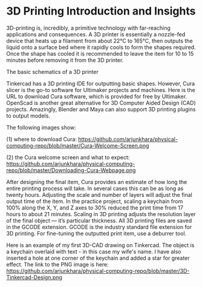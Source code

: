 <h1>3D Printing Introduction and Insights</h1>

3D-printing is, incredibly, a primitive technology with far-reaching applications and consequences. A 3D printer is essentially a nozzle-fed device that heats up a filament from about 22°C to 165°C, then outputs the liquid onto a surface bed where it rapidly cools to form the shapes required. Once the shape has cooled it is recommended to leave the item for 10 to 15 minutes before removing it from the 3D printer.

The basic schematics of a 3D printer

Tinkercad has a 3D printing IDE for outputting basic shapes. However, Cura slicer is the go-to software for Ultimaker projects and machines. Here is the URL to download Cura software, which is provided for free by Ultimaker. OpenScad is another great alternative for 3D Computer Aided Design (CAD) projects. Amazingly, Blender and Maya can also support 3D printing plugins to output models.

The following images show:

(1) where to download Cura:
https://github.com/arjunkhara/physical-computing-repo/blob/master/Cura-Welcome-Screen.png

(2) the Cura welcome screen and what to expect:
https://github.com/arjunkhara/physical-computing-repo/blob/master/Downloading-Cura-Webpage.png

After designing the final item, Cura provides an estimate of how long the entire printing process will take. In several cases this can be as long as twenty hours. Adjusting the scale and number of layers will adjust the final output time of the item. In the practice project, scaling a keychain from 100% along the X, Y, and Z axes to 30% reduced the print time from 17 hours to about 21 minutes. Scaling in 3D printing adjusts the resolution layer of the final object — it’s particular thickness. All 3D printing files are saved in the GCODE extension. GCODE is the industry standard file extension for 3D printing. For fine-tuning the outputted print item, use a deburrer tool.

Here is an example of my first 3D-CAD drawing on Tinkercad. The object is a keychain overlaid with text - in this case my wife's name. I have also inserted a hole at one corner of the keychain and added a star for greater effect. The link to the PNG image is here: https://github.com/arjunkhara/physical-computing-repo/blob/master/3D-Tinkercad-Design.png
